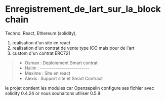 # Enregistrement_de_lart_sur_la_blockchain

Techno: React, Ethereum (solidity), 

1. realisation d'un site en react 
2. realisation d'un contrat de vente type ICO mais pour de l'art 
3. custom d'un contrat ERC721

> - Osman     :   Deploiement Smart contrat
> - Halim     :   -------------------------
> - Maxime    :   Site en react
> - Alexis    :   Support site et Smart Contract

le projet contient les modules car Openzepelin configure ses fichier avec solidity 0.4.24 or nous souhaitons utiliser 0.5.8